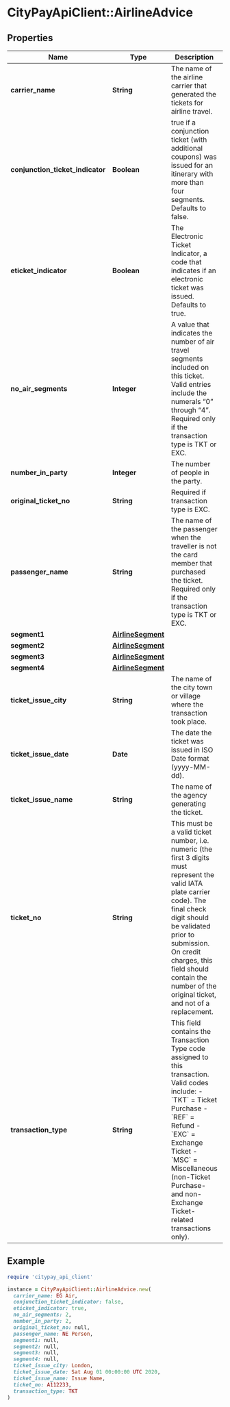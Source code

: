 # CityPayApiClient::AirlineAdvice

## Properties

| Name | Type | Description | Notes |
| ---- | ---- | ----------- | ----- |
| **carrier_name** | **String** | The name of the airline carrier that generated the tickets for airline travel. |  |
| **conjunction_ticket_indicator** | **Boolean** | true if a conjunction ticket (with additional coupons) was issued for an itinerary with more than four segments. Defaults to false.  | [optional] |
| **eticket_indicator** | **Boolean** | The Electronic Ticket Indicator, a code that indicates if an electronic ticket was issued.  Defaults to true. | [optional] |
| **no_air_segments** | **Integer** | A value that indicates the number of air travel segments included on this ticket.  Valid entries include the numerals “0” through “4”. Required only if the transaction type is TKT or EXC.  | [optional] |
| **number_in_party** | **Integer** | The number of people in the party. |  |
| **original_ticket_no** | **String** | Required if transaction type is EXC. | [optional] |
| **passenger_name** | **String** | The name of the passenger when the traveller is not the card member that purchased the ticket. Required only if the transaction type is TKT or EXC. | [optional] |
| **segment1** | [**AirlineSegment**](AirlineSegment.md) |  |  |
| **segment2** | [**AirlineSegment**](AirlineSegment.md) |  | [optional] |
| **segment3** | [**AirlineSegment**](AirlineSegment.md) |  | [optional] |
| **segment4** | [**AirlineSegment**](AirlineSegment.md) |  | [optional] |
| **ticket_issue_city** | **String** | The name of the city town or village where the transaction took place. |  |
| **ticket_issue_date** | **Date** | The date the ticket was issued in ISO Date format (yyyy-MM-dd). |  |
| **ticket_issue_name** | **String** | The name of the agency generating the ticket. |  |
| **ticket_no** | **String** | This must be a valid ticket number, i.e. numeric (the first 3 digits must represent the valid IATA plate carrier code). The final check digit should be validated prior to submission. On credit charges, this field should contain the number of the original ticket, and not of a replacement.  |  |
| **transaction_type** | **String** | This field contains the Transaction Type code assigned to this transaction. Valid codes include:   - &#x60;TKT&#x60; &#x3D; Ticket Purchase   - &#x60;REF&#x60; &#x3D; Refund   - &#x60;EXC&#x60; &#x3D; Exchange Ticket   - &#x60;MSC&#x60; &#x3D; Miscellaneous (non-Ticket Purchase- and non-Exchange Ticket-related transactions only).  |  |

## Example

```ruby
require 'citypay_api_client'

instance = CityPayApiClient::AirlineAdvice.new(
  carrier_name: EG Air,
  conjunction_ticket_indicator: false,
  eticket_indicator: true,
  no_air_segments: 2,
  number_in_party: 2,
  original_ticket_no: null,
  passenger_name: NE Person,
  segment1: null,
  segment2: null,
  segment3: null,
  segment4: null,
  ticket_issue_city: London,
  ticket_issue_date: Sat Aug 01 00:00:00 UTC 2020,
  ticket_issue_name: Issue Name,
  ticket_no: A112233,
  transaction_type: TKT
)
```

